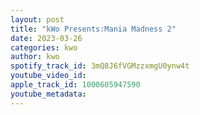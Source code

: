 ```yaml
---
layout: post
title: "kWo Presents:Mania Madness 2"
date: 2023-03-26
categories: kwo
author: kwo
spotify_track_id: 3mQ8J6fVGMzzxmgU0ynw4t
youtube_video_id: 
apple_track_id: 1000605947590
youtube_metadata: 
---
```

